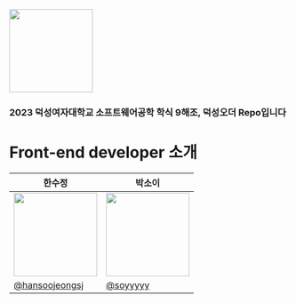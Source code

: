 <img src="https://github.com/sogongteam9/re-frontend/blob/main/DUKSUNG-ORDER/public/logo.png" width="150" height="150">

### 2023 덕성여자대학교 소프트웨어공학 학식 9해조, 덕성오더 Repo입니다 <br> 

# Front-end developer 소개

| <center> 한수정  </center> | <center>박소이 </center> |
| --- | --- | 
| <center> <img width="150px" src="https://avatars.githubusercontent.com/u/90364839?v=4" /></center> | <center><img width="150px" src="https://avatars.githubusercontent.com/u/90364636?v=4" /></center> |
| [@hansoojeongsj](https://github.com/hansoojeongsj)  | [@soyyyyy](https://github.com/soyyyyy) | 

